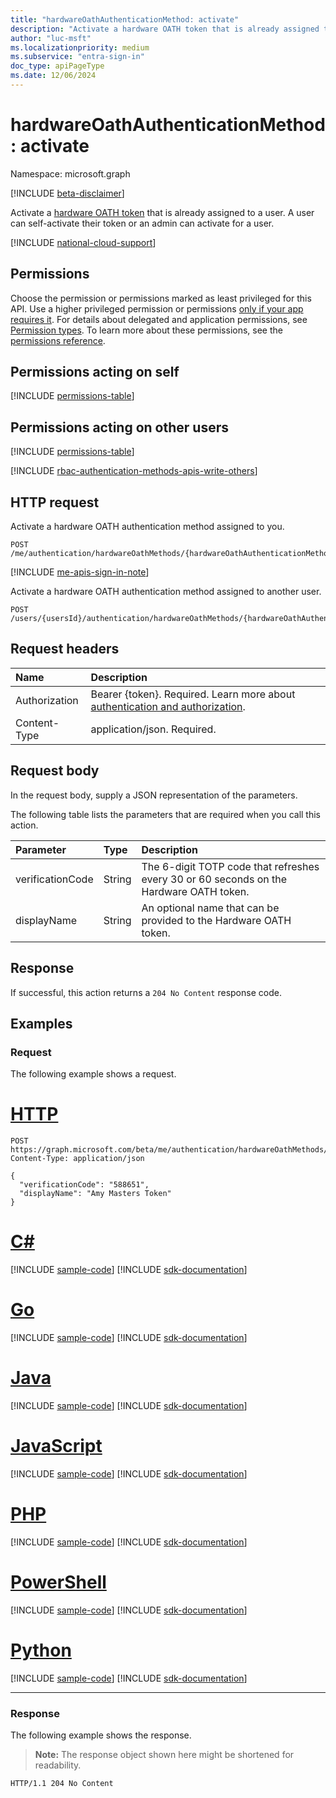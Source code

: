 ```yaml
---
title: "hardwareOathAuthenticationMethod: activate"
description: "Activate a hardware OATH token that is already assigned to a user. A user can self-activate their token or an admin can activate for a user."
author: "luc-msft"
ms.localizationpriority: medium
ms.subservice: "entra-sign-in"
doc_type: apiPageType
ms.date: 12/06/2024
---
```


# hardwareOathAuthenticationMethod: activate

Namespace: microsoft.graph

[!INCLUDE [beta-disclaimer](../../includes/beta-disclaimer.md)]

Activate a [hardware OATH token](../resources/hardwareoathauthenticationmethod.md) that is already assigned to a user. A user can self-activate their token or an admin can activate for a user.

[!INCLUDE [national-cloud-support](../../includes/global-only.md)]

## Permissions

Choose the permission or permissions marked as least privileged for this API. Use a higher privileged permission or permissions [only if your app requires it](/graph/permissions-overview#best-practices-for-using-microsoft-graph-permissions). For details about delegated and application permissions, see [Permission types](/graph/permissions-overview#permission-types). To learn more about these permissions, see the [permissions reference](/graph/permissions-reference).

## Permissions acting on self
<!-- { "blockType": "ignored"  } // Note: Removing this line will result in the permissions autogeneration tool overwriting the table. -->
[!INCLUDE [permissions-table](../includes/permissions/hardwareoathauthenticationmethod-activate-permissions.md)]

## Permissions acting on other users
<!-- { "blockType": "ignored"  } // Note: Removing this line will result in the permissions autogeneration tool overwriting the table. -->
[!INCLUDE [permissions-table](../includes/permissions/hardwareoathauthenticationmethod-activate-2-permissions.md)]

[!INCLUDE [rbac-authentication-methods-apis-write-others](../includes/rbac-for-apis/rbac-authentication-methods-apis-write-others.md)]

## HTTP request

Activate a hardware OATH authentication method assigned to you.
<!-- {
  "blockType": "ignored"
}
-->
```http
POST /me/authentication/hardwareOathMethods/{hardwareOathAuthenticationMethodId}/activate
```

[!INCLUDE [me-apis-sign-in-note](../includes/me-apis-sign-in-note.md)]

Activate a hardware OATH authentication method assigned to another user.
<!-- {
  "blockType": "ignored"
}
-->
```http
POST /users/{usersId}/authentication/hardwareOathMethods/{hardwareOathAuthenticationMethodId}/activate
```

## Request headers

|Name|Description|
|:---|:---|
|Authorization|Bearer {token}. Required. Learn more about [authentication and authorization](/graph/auth/auth-concepts).|
|Content-Type|application/json. Required.|

## Request body

In the request body, supply a JSON representation of the parameters.

The following table lists the parameters that are required when you call this action.

|Parameter|Type|Description|
|:---|:---|:---|
|verificationCode|String|The 6-digit TOTP code that refreshes every 30 or 60 seconds on the Hardware OATH token.|
|displayName|String|An optional name that can be provided to the Hardware OATH token.|



## Response

If successful, this action returns a `204 No Content` response code.

## Examples

### Request

The following example shows a request.
# [HTTP](#tab/http)
<!-- {
  "blockType": "request",
  "name": "hardwareoathauthenticationmethodthis.activate"
}
-->
```http
POST https://graph.microsoft.com/beta/me/authentication/hardwareOathMethods/{hardwareOathAuthenticationMethodId}/activate
Content-Type: application/json

{
  "verificationCode": "588651",
  "displayName": "Amy Masters Token"
}
```

# [C#](#tab/csharp)
[!INCLUDE [sample-code](../includes/snippets/csharp/hardwareoathauthenticationmethodthisactivate-csharp-snippets.md)]
[!INCLUDE [sdk-documentation](../includes/snippets/snippets-sdk-documentation-link.md)]

# [Go](#tab/go)
[!INCLUDE [sample-code](../includes/snippets/go/hardwareoathauthenticationmethodthisactivate-go-snippets.md)]
[!INCLUDE [sdk-documentation](../includes/snippets/snippets-sdk-documentation-link.md)]

# [Java](#tab/java)
[!INCLUDE [sample-code](../includes/snippets/java/hardwareoathauthenticationmethodthisactivate-java-snippets.md)]
[!INCLUDE [sdk-documentation](../includes/snippets/snippets-sdk-documentation-link.md)]

# [JavaScript](#tab/javascript)
[!INCLUDE [sample-code](../includes/snippets/javascript/hardwareoathauthenticationmethodthisactivate-javascript-snippets.md)]
[!INCLUDE [sdk-documentation](../includes/snippets/snippets-sdk-documentation-link.md)]

# [PHP](#tab/php)
[!INCLUDE [sample-code](../includes/snippets/php/hardwareoathauthenticationmethodthisactivate-php-snippets.md)]
[!INCLUDE [sdk-documentation](../includes/snippets/snippets-sdk-documentation-link.md)]

# [PowerShell](#tab/powershell)
[!INCLUDE [sample-code](../includes/snippets/powershell/hardwareoathauthenticationmethodthisactivate-powershell-snippets.md)]
[!INCLUDE [sdk-documentation](../includes/snippets/snippets-sdk-documentation-link.md)]

# [Python](#tab/python)
[!INCLUDE [sample-code](../includes/snippets/python/hardwareoathauthenticationmethodthisactivate-python-snippets.md)]
[!INCLUDE [sdk-documentation](../includes/snippets/snippets-sdk-documentation-link.md)]

---

### Response

The following example shows the response.
>**Note:** The response object shown here might be shortened for readability.
<!-- {
  "blockType": "response",
  "truncated": true
}
-->
```http
HTTP/1.1 204 No Content
```

